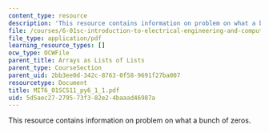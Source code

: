 ```yaml
---
content_type: resource
description: 'This resource contains information on problem on what a bunch of zeros. '
file: /courses/6-01sc-introduction-to-electrical-engineering-and-computer-science-i-spring-2011/5d5aec27279573f382e24baaad46987a_MIT6_01SCS11_py6_1_1.pdf
file_type: application/pdf
learning_resource_types: []
ocw_type: OCWFile
parent_title: Arrays as Lists of Lists
parent_type: CourseSection
parent_uid: 2bb3ee0d-342c-8763-0f58-9691f27ba007
resourcetype: Document
title: MIT6_01SCS11_py6_1_1.pdf
uid: 5d5aec27-2795-73f3-82e2-4baaad46987a
---
```

This resource contains information on problem on what a bunch of zeros. 

